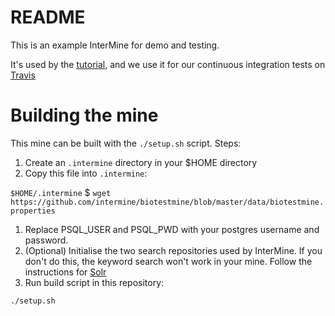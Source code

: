 # README

This is an example InterMine for demo and testing.

It's used by the [tutorial](http://intermine.readthedocs.io/en/latest/get-started/tutorial), and we use it for our continuous integration tests on [Travis](https://travis-ci.org/intermine/intermine/builds)

# Building the mine

This mine can be built with the `./setup.sh` script.  Steps:

1. Create an `.intermine` directory in your $HOME directory
1. Copy this file into `.intermine`:

`$HOME/.intermine` $ `wget https://github.com/intermine/biotestmine/blob/master/data/biotestmine.properties`

1. Replace PSQL_USER and PSQL_PWD with your postgres username and password.
1. (Optional) Initialise the two search repositories used by InterMine. If you don't do this, the keyword search won't work in your mine. Follow the instructions for [Solr](https://intermine.readthedocs.io/en/latest/system-requirements/software/solr/)
1. Run build script in this repository:

`./setup.sh`

